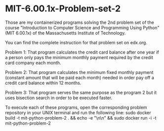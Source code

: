 # MIT-6.00.1x-Problem-set-2

Those are my containerized programs solving the 2nd problem set of the course "Introduction to Computer Science and Programming Using Python" (MIT 6.00.1x) of the Massachusetts Institute of Technology.



You can find the complete instruction for that problem set on edx.org.



Problem 1:
That program calculates the credit card balance after one year if a person only pays the minimum monthly payment required by the credit card company each month.

Problem 2:
That program calculates the minimum fixed monthly payment (constant amount that will be paid each month) needed in order pay off a credit card balance within 12 months. 

Problem 3:
That program serves the same purpose as the program 2 but it uses bisection search in order to be executed faster.



To execute each of these programs, open the corresponding problem repository in your UNIX terminal and run the following line:
sudo docker build -t mit-python-problem-2 . && echo -e "\n\n" && sudo docker run -i -t mit-python-problem-2
